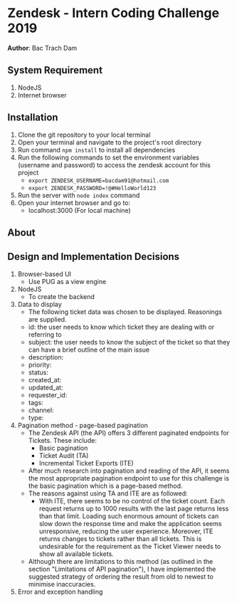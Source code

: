 # Zendesk - Intern Coding Challenge 2019

**Author**: Bac Trach Dam

## System Requirement

1. NodeJS
2. Internet browser

## Installation

1. Clone the git repository to your local terminal
2. Open your terminal and navigate to the project's root directory
3. Run command `npm install` to install all dependencies
4. Run the following commands to set the environment variables (username and password) to access the zendesk account for this project
    - `export ZENDESK_USERNAME=bacdam91@hotmail.com`
    - `export ZENDESK_PASSWORD=!@#HelloWorld123`
5. Run the server with `node index` command
6. Open your internet browser and go to:
    - localhost:3000 (For local machine)

## About

## Design and Implementation Decisions

1. Browser-based UI
    - Use PUG as a view engine
2. NodeJS
    - To create the backend
3. Data to display
    - The following ticket data was chosen to be displayed. Reasonings are supplied.
    - id: the user needs to know which ticket they are dealing with or referring to
    - subject: the user needs to know the subject of the ticket so that they can have a brief outline of the main issue
    - description:
    - priority:
    - status:
    - created_at:
    - updated_at:
    - requester_id:
    - tags:
    - channel:
    - type:
4. Pagination method - page-based pagination
    - The Zendesk API (the API) offers 3 different paginated endpoints for Tickets. These include:
        - Basic pagination
        - Ticket Audit (TA)
        - Incremental Ticket Exports (ITE)
    - After much research into pagination and reading of the API, it seems the most appropriate pagination endpoint to use for this challenge is the basic pagination which is a page-based method.
    - The reasons against using TA and ITE are as followed:
        - With ITE, there seems to be no control of the ticket count. Each request returns up to 1000 results with the last page returns less than that limit. Loading such enormous amount of tickets can slow down the response time and make the application seems unresponsive, reducing the user experience. Moreover, ITE returns changes to tickets rather than all tickets. This is undesirable for the requirement as the Ticket Viewer needs to show all available tickets.
    - Although there are limitations to this method (as outlined in the section "Limitations of API pagination"), I have implemented the suggested strategy of ordering the result from old to newest to minimise inaccuracies.
5. Error and exception handling

